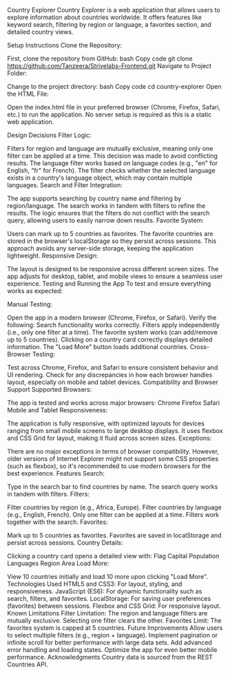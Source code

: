 Country Explorer
Country Explorer is a web application that allows users to explore information about countries worldwide. It offers features like keyword search, filtering by region or language, a favorites section, and detailed country views.

Setup Instructions
Clone the Repository:

First, clone the repository from GitHub:
bash
Copy code
git clone https://github.com/Tanzeera/Strivelabs-Frontend.git
Navigate to Project Folder:

Change to the project directory:
bash
Copy code
cd country-explorer
Open the HTML File:

Open the index.html file in your preferred browser (Chrome, Firefox, Safari, etc.) to run the application.
No server setup is required as this is a static web application.

Design Decisions
Filter Logic:

Filters for region and language are mutually exclusive, meaning only one filter can be applied at a time. This decision was made to avoid conflicting results.
The language filter works based on language codes (e.g., "en" for English, "fr" for French). The filter checks whether the selected language exists in a country's language object, which may contain multiple languages.
Search and Filter Integration:

The app supports searching by country name and filtering by region/language. The search works in tandem with filters to refine the results.
The logic ensures that the filters do not conflict with the search query, allowing users to easily narrow down results.
Favorite System:

Users can mark up to 5 countries as favorites. The favorite countries are stored in the browser's localStorage so they persist across sessions. This approach avoids any server-side storage, keeping the application lightweight.
Responsive Design:

The layout is designed to be responsive across different screen sizes. The app adjusts for desktop, tablet, and mobile views to ensure a seamless user experience.
Testing and Running the App
To test and ensure everything works as expected:

Manual Testing:

Open the app in a modern browser (Chrome, Firefox, or Safari).
Verify the following:
Search functionality works correctly.
Filters apply independently (i.e., only one filter at a time).
The favorite system works (can add/remove up to 5 countries).
Clicking on a country card correctly displays detailed information.
The "Load More" button loads additional countries.
Cross-Browser Testing:

Test across Chrome, Firefox, and Safari to ensure consistent behavior and UI rendering.
Check for any discrepancies in how each browser handles layout, especially on mobile and tablet devices.
Compatibility and Browser Support
Supported Browsers:

The app is tested and works across major browsers:
Chrome
Firefox
Safari
Mobile and Tablet Responsiveness:

The application is fully responsive, with optimized layouts for devices ranging from small mobile screens to large desktop displays.
It uses flexbox and CSS Grid for layout, making it fluid across screen sizes.
Exceptions:

There are no major exceptions in terms of browser compatibility. However, older versions of Internet Explorer might not support some CSS properties (such as flexbox), so it's recommended to use modern browsers for the best experience.
Features
Search:

Type in the search bar to find countries by name.
The search query works in tandem with filters.
Filters:

Filter countries by region (e.g., Africa, Europe).
Filter countries by language (e.g., English, French).
Only one filter can be applied at a time. Filters work together with the search.
Favorites:

Mark up to 5 countries as favorites.
Favorites are saved in localStorage and persist across sessions.
Country Details:

Clicking a country card opens a detailed view with:
Flag
Capital
Population
Languages
Region
Area
Load More:

View 10 countries initially and load 10 more upon clicking "Load More".
Technologies Used
HTML5 and CSS3: For layout, styling, and responsiveness.
JavaScript (ES6): For dynamic functionality such as search, filters, and favorites.
LocalStorage: For saving user preferences (favorites) between sessions.
Flexbox and CSS Grid: For responsive layout.
Known Limitations
Filter Limitation:
The region and language filters are mutually exclusive. Selecting one filter clears the other.
Favorites Limit:
The favorites system is capped at 5 countries.
Future Improvements
Allow users to select multiple filters (e.g., region + language).
Implement pagination or infinite scroll for better performance with large data sets.
Add advanced error handling and loading states.
Optimize the app for even better mobile performance.
Acknowledgments
Country data is sourced from the REST Countries API.
